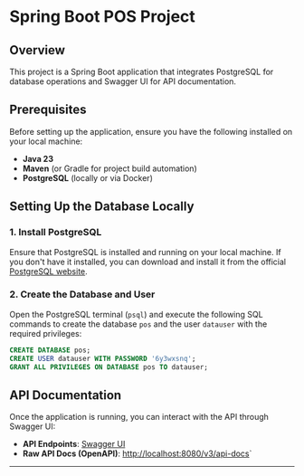 # Spring Boot POS Project

## Overview

This project is a Spring Boot application that integrates PostgreSQL for database operations and Swagger UI for API documentation.

## Prerequisites

Before setting up the application, ensure you have the following installed on your local machine:

- **Java 23**
- **Maven** (or Gradle for project build automation)
- **PostgreSQL** (locally or via Docker)

## Setting Up the Database Locally

### 1. Install PostgreSQL

Ensure that PostgreSQL is installed and running on your local machine. If you don't have it installed, you can download and install it from the official [PostgreSQL website](https://www.postgresql.org/download/).

### 2. Create the Database and User

Open the PostgreSQL terminal (`psql`) and execute the following SQL commands to create the database `pos` and the user `datauser` with the required privileges:

```sql
CREATE DATABASE pos;
CREATE USER datauser WITH PASSWORD '6y3wxsnq';
GRANT ALL PRIVILEGES ON DATABASE pos TO datauser;
```


## API Documentation

Once the application is running, you can interact with the API through Swagger UI:

- **API Endpoints**: [Swagger UI](http://localhost:8080/swagger-ui/index.html)
- **Raw API Docs (OpenAPI)**: [http://localhost:8080/v3/api-docs](http://localhost:8080/v3/api-docs)`

* * * * *
